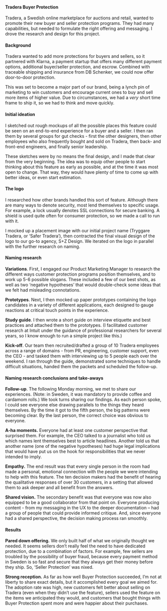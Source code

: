 #### Tradera Buyer Protection

Tradera, a Swedish online marketplace for auctions and retail, wanted to promote their new buyer and seller protection programs. They had many capabilities, but needed to formulate the right offering and messaging. I drove the research and design for this project.

#### Background

Tradera wanted to add more protections for buyers and sellers, so it partnered with Klarna, a payment startup that offers many different payment options, additional buyer/seller protection, and escrow. Combined with traceable shipping and insurance from DB Schenker, we could now offer door-to-door protection.

This was set to become a major part of our brand, being a lynch pin of marketing to win customers and encourage current ones to buy and sell more items of higher value. Due to circumstances, we had a *very* short time frame to ship it, so we had to think and move quickly.

#### Initial ideation

I sketched out rough mockups of all the possible places this feature could be seen on an end-to-end experience for a buyer and a seller. I then ran them by several groups for gut checks - first the other designers, then other employees who also frequently bought and sold on Tradera, then back- and front-end engineers, and finally senior leadership. 

These sketches were by no means the final design, and I made that clear from the very beginning. The idea was to equip other people to start thinking about this feature as early as possible, and at the time it was most open to change. That way, they would have plenty of time to come up with better ideas, or even start estimation. 

#### The logo

I researched how other brands handled this sort of feature. Although there are many ways to denote security, most lend themselves to specific usage. For example, a lock usually denotes SSL connections for secure banking. A shield is used quite often for consumer protection, so we made a call to run with it.

I mocked up a placement image with our initial project name (Tryggare Tradera, or ‘Safer Tradera’), then contracted the final visual design of the logo to our go-to agency, S+Z Design. We iterated on the logo in parallel with the further research on naming.

#### Naming research

**Variations**. First, I engaged our Product Marketing Manager to research the different ways customer protection programs position themselves, and to work up 5-6 possible slogans. These included a few of our best shots, as well as two ‘negative hypotheses’ that would double-check some ideas that we felt had misleading connotations.

**Prototypes**. Next, I then mocked up paper prototypes containing the logo candidates in a variety of different applications, each designed to gauge reactions at critical touch points in the experience.

**Study guide**. I then wrote a short guide on interview etiquette and best practices and attached them to the prototypes. (I facilitated customer research at Intuit under the guidance of professional researchers for several years, so I know enough to run a simple project like this.)

**Kick-off**. Our team then recruited/drafted a group of 10 Tradera employees across a range of domains - from PR, engineering, customer support, even the CEO - and tasked them with interviewing up to 5 people each over the weekend. I ran through the guide, demonstrated some techniques to handle difficult situations, handed them the packets and scheduled the follow-up.

#### Naming research conclusions and take-aways

**Follow-up**. The following Monday morning, we met to share our experiences. (Note: in Sweden, it was mandatory to provide coffee and cardamom rolls.) We took turns sharing our findings. As each person spoke, I could see everyone else drawing parallels to the things they heard themselves. By the time it got to the fifth person, the big patterns were becoming clear. By the last person, the correct choice was obvious to everyone.

**A-ha moments.** Everyone had at least one customer perspective that surprised them. For example, the CEO talked to a journalist who told us which names lent themselves best to article headlines. Another told us that another name (one of the negative hypotheses) had huge legal implications that would have put us on the hook for responsibilities that we never intended to imply.

**Empathy.** The end result was that every single person in the room had made a personal, emotional connection with the people we were intending to help with this feature. The ten decision makers had the benefit of hearing the qualitative responses of over 30 customers, in a setting that allowed them to ask deeper and all benefit from the answers. 

**Shared vision.** The secondary benefit was that everyone was now also equipped to be a good collaborator from that point on. Everyone producing content - from my messaging in the UX to the deeper documentation – had a group of people that could provide informed critique. And, since everyone had a shared perspective,  the decision making process ran smoothly.

#### Results

**Pared down offering.** We only built half of what we originally thought we needed. It seems sellers don’t really feel the need to have dedicated protection, due to a combination of factors. For example, few sellers are troubled by the possibility of buyer fraud, because every payment method in Sweden is so fast and secure that they always get their money before they ship. So, ‘Seller Protection’ was nixed.

**Strong reception.** As far as how well Buyer Protection succeeded, I’m not at liberty to share exact details, but it accomplished every goal we aimed for. The adoption rate was high, new customers felt better about selling on Tradera (even when they didn’t use the feature), sellers used the feature on the items we anticipated they would, and customers that bought things with Buyer Protection spent more and were happier about their purchases. 




